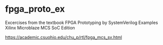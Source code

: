 # fpga_proto_ex
Excercises from the textbook FPGA Prototyping by SystemVerilog Examples Xilinx Microblaze MCS SoC Edition

https://academic.csuohio.edu/chu_p/rtl/fpga_mcs_sv.html
